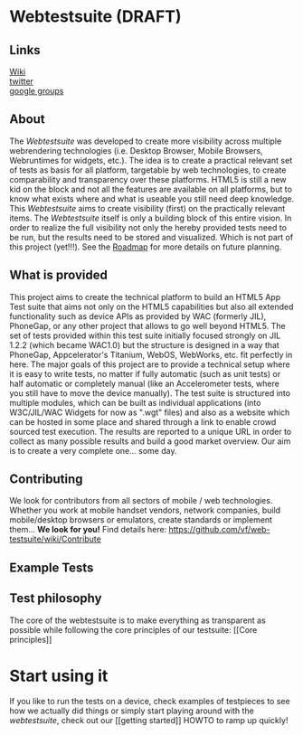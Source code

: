 # Webtestsuite (DRAFT)

## Links
[Wiki](https://github.com/vf/web-testsuite/wiki)  
[twitter](https://twitter.com/webtestsuite)  
[google groups](http://groups.google.com/group/webtestsuite?hl=de)


## About
The _Webtestsuite_ was developed to create more visibility across multiple webrendering technologies (i.e. Desktop 
Browser, Mobile Browsers, Webruntimes for widgets, etc.). 
The idea is to create a practical relevant set of tests as basis for all platform, targetable by web technologies, to create comparability and transparency over these platforms.
HTML5 is still a new kid on the block and not all the features are available on all platforms, but to know what exists where and what is useable you still need deep knowledge. This _Webtestsuite_ aims to create visibility (first) on the practically relevant items.
The _Webtestsuite_ itself is only a building block of this entire vision. In order to realize the full visibility not only the hereby provided tests need to be run, but the results need to be stored and visualized. Which is not part of this project (yet!!!). 
See the [Roadmap](https://github.com/vf/web-testsuite/wiki/Roadmap) for more details on future planning.

## What is provided
This project aims to create the technical platform to build an HTML5 App Test suite that aims not only on the HTML5 capabilities but also all extended functionality such as device APIs as provided by WAC (formerly JIL), PhoneGap, or any other project that allows to go well beyond HTML5.
The set of tests provided within this test suite initially focused strongly on JIL 1.2.2 (which became WAC1.0) but the structure is designed in a way that PhoneGap, Appcelerator's Titanium, WebOS, WebWorks, etc. fit perfectly in here.
The major goals of this project are to provide a technical setup where it is easy to write tests, no matter if fully automatic (such as unit tests) or half automatic or completely manual (like an Accelerometer tests, where you still have to move the device manually).
The test suite is structured into multiple modules, which can be built as individual applications (into W3C/JIL/WAC 
Widgets for now as ".wgt" files) and also as a website which can be hosted in some place and shared through a link to
 enable crowd sourced test execution. The results are reported to a unique URL in order to collect as many possible results and build a good market overview. Our aim is to create a very complete one... some day.

## Contributing
We look for contributors from all sectors of mobile / web technologies. 
Whether you work at mobile handset vendors, network companies, build mobile/desktop browsers or emulators, create standards or implement them... __We look for you!__
Find details here: <https://github.com/vf/web-testsuite/wiki/Contribute>


## Example Tests

## Test philosophy
The core of the webtestsuite is to make everything as transparent as possible while following the core principles of 
our testsuite: [[Core principles]]


# Start using it

If you like to run the tests on a device, check examples of testpieces to see how we actually did things or simply 
start playing around with the _webtestsuite_, check out our [[getting started]] HOWTO to ramp up quickly!
